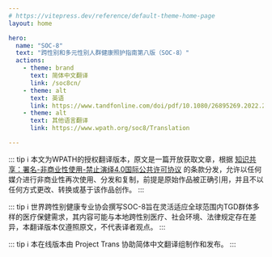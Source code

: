 ```yaml
---
# https://vitepress.dev/reference/default-theme-home-page
layout: home

hero:
  name: "SOC-8"
  text: "跨性别和多元性别人群健康照护指南第八版（SOC-8）"
  actions:
    - theme: brand
      text: 简体中文翻译
      link: /soc8cn/
    - theme: alt
      text: 英语
      link: https://www.tandfonline.com/doi/pdf/10.1080/26895269.2022.2100644
    - theme: alt
      text: 其他语言翻译
      link: https://www.wpath.org/soc8/Translation

---
```


<script setup>
import HomeContent from './.vitepress/theme/components/HomeContent.vue'
</script>

<HomeContent>

::: tip ℹ️
本文为WPATH的授权翻译版本，原文是一篇开放获取文章，根据 [知识共享：署名-非商业性使用-禁止演绎4.0国际公共许可协议](http://creativecommons.org/licenses/by-nc-nd/4.0/) 的条款分发，允许以任何媒介进行非商业性再次使用、分发和复制，前提是原始作品被正确引用，并且不以任何方式更改、转换或基于该作品创作。
:::

::: tip ℹ️
世界跨性别健康专业协会撰写SOC-8旨在灵活适应全球范围内TGD群体多样的医疗保健需求，其内容可能与本地跨性别医疗、社会环境、法律规定存在差异，本翻译版本仅遵照原文，不代表译者观点。
:::

::: tip ℹ️
本在线版本由 Project Trans 协助简体中文翻译组制作和发布。
:::

</HomeContent>
